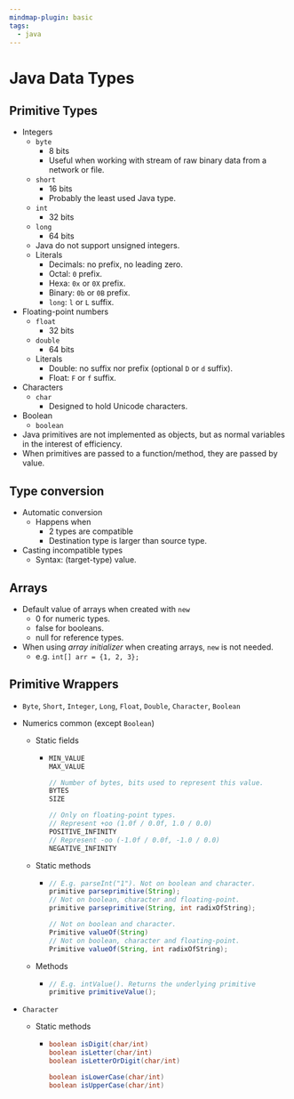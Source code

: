 ```yaml
---
mindmap-plugin: basic
tags:
  - java
---
```


# Java Data Types

## Primitive Types
- Integers
	- `byte`
		- 8 bits
		- Useful when working with stream of raw binary data from a network or file.
	- `short`
		- 16 bits
		- Probably the least used Java type.
	- `int`
		- 32 bits
	- `long`
		- 64 bits
	- Java do not support unsigned integers.
	- Literals
		- Decimals: no prefix, no leading zero.
		- Octal: `0` prefix.
		- Hexa: `0x` or `0X` prefix.
		- Binary: `0b` or `0B` prefix.
		- `long`: `l` or `L` suffix.
- Floating-point numbers
	- `float`
		- 32 bits
	- `double`
		- 64 bits
	- Literals
		- Double: no suffix nor prefix (optional `D` or `d` suffix).
		- Float: `F` or `f` suffix.
- Characters
	- `char`
		- Designed to hold Unicode characters.
- Boolean
	- `boolean`
- Java primitives are not implemented as objects, but as normal variables in the interest of efficiency.
- When primitives are passed to a function/method, they are passed by value.

## Type conversion
- Automatic conversion
	- Happens when
		- 2 types are compatible
		- Destination type is larger than source type.
- Casting incompatible types
	- Syntax: (target-type) value.

## Arrays
- Default value of arrays when created with `new`
	- 0 for numeric types.
	- false for booleans.
	- null for reference types.
- When using *array initializer* when creating arrays, `new` is not needed.
	- e.g. `int[] arr = {1, 2, 3};`

## Primitive Wrappers
- `Byte`, `Short`, `Integer`, `Long`, `Float`, `Double`, `Character`, `Boolean`
- Numerics common (except `Boolean`)
	- Static fields

		-
		  ```java
		  MIN_VALUE
		  MAX_VALUE
		  
		  // Number of bytes, bits used to represent this value.
		  BYTES
		  SIZE
		  
		  // Only on floating-point types.
		  // Represent +oo (1.0f / 0.0f, 1.0 / 0.0)
		  POSITIVE_INFINITY
		  // Represent -oo (-1.0f / 0.0f, -1.0 / 0.0)
		  NEGATIVE_INFINITY
		  ```

	- Static methods

		-
		  ```java
		  // E.g. parseInt("1"). Not on boolean and character.
		  primitive parseprimitive(String);
		  // Not on boolean, character and floating-point.
		  primitive parseprimitive(String, int radixOfString);
		  
		  // Not on boolean and character.
		  Primitive valueOf(String)
		  // Not on boolean, character and floating-point.
		  Primitive valueOf(String, int radixOfString);
		  ```

	- Methods

		-
		  ```java
		  // E.g. intValue(). Returns the underlying primitive
		  primitive primitiveValue();
		  ```

- `Character`
	- Static methods

		-
		  ```java
		  boolean isDigit(char/int)
		  boolean isLetter(char/int)
		  boolean isLetterOrDigit(char/int)
		  
		  boolean isLowerCase(char/int)
		  boolean isUpperCase(char/int)
		  ```